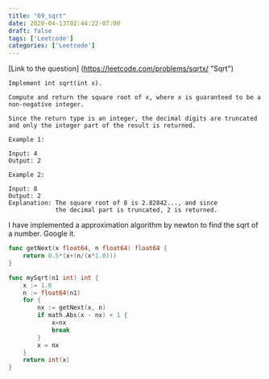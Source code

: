 ```yaml
---
title: "69_sqrt"
date: 2020-04-13T02:44:22-07:00
draft: false
tags: ['Leetcode']
categories: ['Leetcode']
---
```

[Link to the question] (https://leetcode.com/problems/sqrtx/ "Sqrt")

```
Implement int sqrt(int x).

Compute and return the square root of x, where x is guaranteed to be a non-negative integer.

Since the return type is an integer, the decimal digits are truncated and only the integer part of the result is returned.

Example 1:

Input: 4
Output: 2

Example 2:

Input: 8
Output: 2
Explanation: The square root of 8 is 2.82842..., and since 
             the decimal part is truncated, 2 is returned.

```
I have implemented a approximation algorithm by newton to find the sqrt of a number. Google it.

```go
func getNext(x float64, n float64) float64 {
    return 0.5*(x+(n/(x*1.0)))
}

func mySqrt(n1 int) int {
    x := 1.0
    n := float64(n1)
    for {
        nx := getNext(x, n)
        if math.Abs(x - nx) < 1 {
            x=nx
            break
        }
        x = nx
    }
    return int(x)
}
```